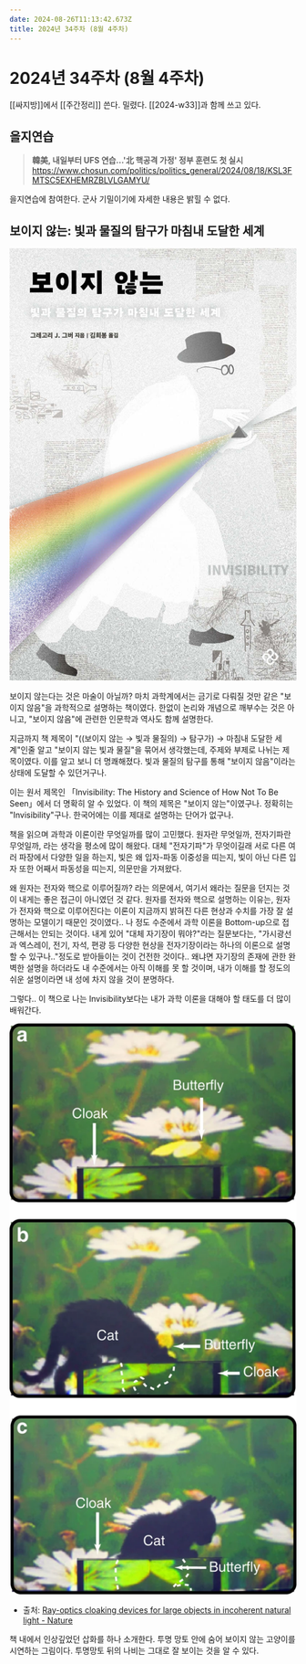 ```yaml
---
date: 2024-08-26T11:13:42.673Z
title: 2024년 34주차 (8월 4주차)
---
```


# 2024년 34주차 (8월 4주차)

[[싸지방]]에서 [[주간정리]] 쓴다. 밀렸다. [[2024-w33]]과 함께 쓰고 있다.

## 을지연습

> **韓美, 내일부터 UFS 연습…'北 핵공격 가정' 정부 훈련도 첫 실시**      
> https://www.chosun.com/politics/politics_general/2024/08/18/KSL3FMTSC5EXHEMRZBLVLGAMYU/

을지연습에 참여한다. 군사 기밀이기에 자세한 내용은 밝힐 수 없다. 

## 보이지 않는: 빛과 물질의 탐구가 마침내 도달한 세계

![보이지 않는 빛과 물질의 탐구가 마침내 도달한 세계](/images/보이지_않는.png)

보이지 않는다는 것은 마술이 아닐까? 마치 과학계에서는 금기로 다뤄질 것만 같은 "보이지 않음"을 과학적으로 설명하는 책이였다. 한없이 논리와 개념으로 깨부수는 것은 아니고, "보이지 않음"에 관련한 인문학과 역사도 함께 설명한다.

지금까지 책 제목이 "((보이지 않는 → 빛과 물질의) →  탐구가) →  마침내 도달한 세계"인줄 알고 "보이지 않는 빛과 물질"을 묶어서 생각했는데, 주제와 부제로 나뉘는 제목이였다. 이를 알고 보니 더 명쾌해졌다. 빛과 물질의 탐구를 통해 "보이지 않음"이라는 상태에 도달할 수 있던거구나.

이는 원서 제목인 「Invisibility: The History and Science of How Not To Be Seen」에서 더 명확히 알 수 있었다. 이 책의 제목은 "보이지 않는"이였구나. 정확히는 "Invisibility"구나. 한국어에는 이를 제대로 설명하는 단어가 없구나.

책을 읽으며 과학과 이론이란 무엇일까를 많이 고민했다. 원자란 무엇일까, 전자기파란 무엇일까, 라는 생각을 평소에 많이 해왔다. 대체 "전자기파"가 무엇이길래 서로 다른 여러 파장에서 다양한 일을 하는지, 빛은 왜 입자-파동 이중성을 띠는지, 빛이 아닌 다른 입자 또한 어째서 파동성을 띠는지, 의문만을 가져왔다.

왜 원자는 전자와 핵으로 이루어질까? 라는 의문에서, 여기서 왜라는 질문을 던지는 것이 내게는 좋은 접근이 아니였던 것 같다. 원자를 전자와 핵으로 설명하는 이유는, 원자가 전자와 핵으로 이루어진다는 이론이 지금까지 밝혀진 다른 현상과 수치를 가장 잘 설명하는 모델이기 때문인 것이였다.. 나 정도 수준에서 과학 이론을 Bottom-up으로 접근해서는 안되는 것이다. 내게 있어 "대체 자기장이 뭐야?"라는 질문보다는, "가시광선과 엑스레이, 전기, 자석, 편광 등 다양한 현상을 전자기장이라는 하나의 이론으로 설명할 수 있구나.."정도로 받아들이는 것이 건전한 것이다.. 왜냐면 자기장의 존재에 관한 완벽한 설명을 하더라도 내 수준에서는 아직 이해를 못 할 것이며, 내가 이해를 할 정도의 쉬운 설명이라면 내 성에 차지 않을 것이 분명하다.

그렇다.. 이 책으로 나는 Invisibility보다는 내가 과학 이론을 대해야 할 태도를 더 많이 배워간다.

![투명 망토 뒤에 숨은 고양이](/images/cloak-cat.png)

- 출처: [Ray-optics cloaking devices for large objects in incoherent natural light - Nature](https://www.nature.com/articles/ncomms3652)

책 내에서 인상깊었던 삽화를 하나 소개한다. 투명 망토 안에 숨어 보이지 않는 고양이를 시연하는 그림이다. 투명망토 뒤의 나비는 그대로 잘 보이는 것을 알 수 있다. 
